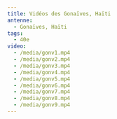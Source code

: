 ```yaml
---
title: Vidéos des Gonaïves, Haïti
antenne:
  - Gonaïves, Haïti
tags:
  - 40e
video:
  - /media/gonv1.mp4
  - /media/gonv2.mp4
  - /media/gonv3.mp4
  - /media/gonv4.mp4
  - /media/gonv5.mp4
  - /media/gonv6.mp4
  - /media/gonv7.mp4
  - /media/gonv8.mp4
  - /media/gonv9.mp4
---
```

